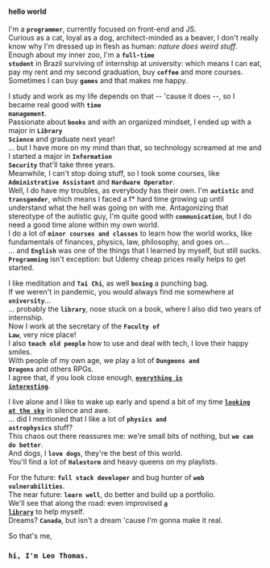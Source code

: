 #### hello world
I'm a **<code>programmer</code>**, currently focused on front-end and JS.  
Curious as a cat, loyal as a dog, architect-minded as a beaver, I don't really know why I'm dressed up in flesh as human: *nature does weird stuff*.  
Enough about my inner zoo, I'm a **<code>full-time student</code>** in Brazil surviving of internship at university: which means I can eat, pay my rent and my second graduation, buy **<code>coffee</code>** and more courses. Sometimes I can buy **<code>games</code>** and that makes me happy.  

I study and work as my life depends on that -- 'cause it does --, so I became real good with **<code>time management</code>**.  
Passionate about **<code>books</code>** and with an organized mindset, I ended up with a major in **<code>Library Science</code>** and graduate next year!  
... but I have more on my mind than that, so technology screamed at me and I started a major in **<code>Information Security</code>** that'll take three years.  
Meanwhile, I can't stop doing stuff, so I took some courses, like **<code>Administrative Assistant</code>** and **<code>Hardware Operator</code>**.  
Well, I do have my troubles, as everybody has their own. I'm **<code>autistic</code>** and **<code>transgender</code>**, which means I faced a f* hard time growing up until understand what the hell was going on with me. Antagonizing that stereotype of the autistic guy, I'm quite good with **<code>communication</code>**, but I do need a good time alone within my own world.  
I do a lot of **<code>minor courses and classes</code>** to learn how the world works, like fundamentals of finances, physics, law, philosophy, and goes on...  
... and **<code>English</code>** was one of the things that I learned by myself, but still sucks.  
**<code>Programming</code>** isn't exception: but Udemy cheap prices really helps to get started.  

I like meditation and **<code>Tai Chi</code>**, as well **<code>boxing</code>** a punching bag.  
If we weren't in pandemic, you would always find me somewhere at **<code>university</code>**...  
... probably the **<code>library</code>**, nose stuck on a book, where I also did two years of internship.  
Now I work at the secretary of the **<code>Faculty of Law</code>**, very nice place!  
I also **<code>teach old people</code>** how to use and deal with tech, I love their happy smiles.  
With people of my own age, we play a lot of **<code>Dungeons and Dragons</code>** and others RPGs.  
I agree that, if you look close enough, **[<code>everything is interesting</code>](https://en.wikipedia.org/wiki/Richard_Feynman)**.

I live alone and I like to wake up early and spend a bit of my time **[<code>looking at the sky</code>](https://www.instagram.com/p/B8r7W6BAFIu/)** in silence and awe.  
... did I mentioned that I like a lot of **<code>physics and astrophysics</code>** stuff?  
This chaos out there reassures me: we're small bits of nothing, but **<code>we can do better</code>**.  
And dogs, I **<code>love dogs</code>**, they're the best of this world.  
You'll find a lot of **<code>Halestorm</code>** and heavy queens on my playlists.  

For the future: **<code>full stack developer</code>** and bug hunter of **<code>web vulnerabilities</code>**.  
The near future: **<code>learn well</code>**, do better and build up a portfolio.  
We'll see that along the road: even improvised **[<code>a library</code>](https://anotherleo.github.io/studylibrary)** to help myself.  
Dreams? **<code>Canada</code>**, but isn't a dream 'cause I'm gonna make it real.  

So that's me,  
### <code>hi, I'm Leo Thomas.</code>
<!--
**anotherleo/anotherleo** is a ✨ _special_ ✨ repository because its `README.md` (this file) appears on your GitHub profile.

Here are some ideas to get you started:

- 🔭 I’m currently working on ...
- 🌱 I’m currently learning ...
- 👯 I’m looking to collaborate on ...
- 🤔 I’m looking for help with ...
- 💬 Ask me about ...
- 📫 How to reach me: ...
- 😄 Pronouns: ...
- ⚡ Fun fact: ...
-->
